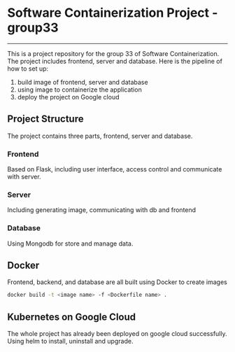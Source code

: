 #  Software Containerization Project -group33
***
This is a project repository for the group 33 of Software Containerization. The project includes frontend, server and database.
Here is the pipeline of how to set up:
1. build image of frontend, server and database
2. using image to containerize the application
3. deploy the project on Google cloud
## Project Structure
The project contains three parts, frontend, server and database. 
### Frontend
Based on Flask, including user interface, access control and communicate with server.
### Server
Including generating image, communicating with db and frontend
### Database
Using Mongodb for store and manage data.
## Docker
Frontend, backend, and database are all built using Docker to create images
```BASH
docker build -t <image name> -f <Dockerfile name> .
```
## Kubernetes on Google Cloud 
The whole project has already been deployed on google cloud successfully. 
Using helm to install, uninstall and upgrade.